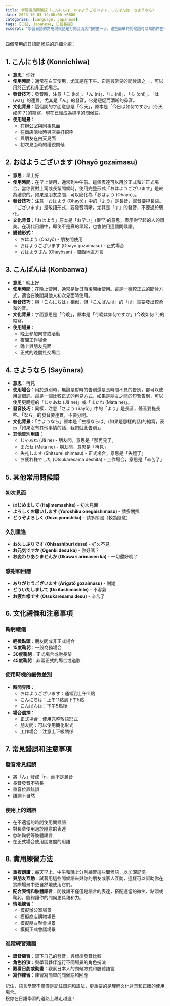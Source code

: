 ```yaml
---
title: 學習常用問候語（こんにちは、おはようございます、こんばんは、さようなら）
date: 2023-10-03 19:00:00 +0800
categories: [Language, Japanese]
tags: [日語, Japanese, 日語基礎] 
excerpt: "學習日語的常用問候語是打開交流大門的第一步。這些簡單的問候語可以幫助你在不同的時間和場合禮貌地與他人打招呼。"
---
```


四個常用的日語問候語的詳細介紹：

## **1. こんにちは (Konnichiwa)**
- **意思**：你好
- **使用時間**：通常在白天使用，尤其是在下午。它是最常見的問候語之一，可以用於正式和非正式場合。
- **發音技巧**：發音時，注意「こ (ko)」、「ん (n)」、「に (ni)」、「ち (chi)」、「は (wa)」的連貫。尤其是「ん」的發音，它是短促而清晰的鼻音。
- **文化背景**：這個詞的字面意思是「今天」，原本是「今日は如何ですか」(今天如何？)的縮寫，現在已經成為標準的問候語。
- **使用場景**：
  - 在辦公室與同事見面
  - 在商店購物時與店員打招呼
  - 與朋友在白天見面
  - 初次見面時的禮貌問候

## **2. おはようございます (Ohayō gozaimasu)**
- **意思**：早上好
- **使用時間**：在早上使用，通常到中午前。這個表達可以用於正式和非正式場合，當你要對上司或長輩問候時，使用完整形式「おはようございます」是較為禮貌的。如果是朋友之間，可以簡化為「おはよう (Ohayō)」。
- **發音技巧**：注意「おはよう (Ohayō)」中的「よう」是長音，聲音要拖長些。「ございます」是敬語形式，要發音清晰，尤其是「す」的發音，不要過於弱化。
- **文化背景**：「おはよう」原本是「お早い」(很早)的意思，表示對早起的人的讚美。在現代日語中，即使不是真的早起，也會使用這個問候語。
- **變體形式**：
  - おはよう (Ohayō) - 朋友間使用
  - おはようございます (Ohayō gozaimasu) - 正式場合
  - おはようさん (Ohayōsan) - 關西地區方言

## **3. こんばんは (Konbanwa)**
- **意思**：晚上好
- **使用時間**：在晚上使用，通常是從日落後開始使用。這是一種較正式的問候方式，適合在晚間與他人初次見面時使用。
- **發音技巧**：與「こんにちは」相似，但「こんばんは」的「ば」需要發出較柔和的音。
- **文化背景**：字面意思是「今晚」，原本是「今晩は如何ですか」(今晚如何？)的縮寫。
- **使用場景**：
  - 晚上參加聚會或活動
  - 夜間工作場合
  - 晚上與朋友見面
  - 正式的晚間社交場合

## **4. さようなら (Sayōnara)**
- **意思**：再見
- **使用場合**：用於道別時，無論是暫時的告別還是長時間不見的告別，都可以使用這個詞。這是一個比較正式的再見方式，如果是朋友之間的短暫告別，可以使用更簡短的「じゃあね (Jā ne)」或「またね (Mata ne)」。
- **發音技巧**：同樣，注意「さよう (Sayō)」中的「よう」是長音，聲音要拖長些。「なら」的發音要連貫，不要分開。
- **文化背景**：「さようなら」原本是「左様ならば」(如果是那樣的話)的縮寫，表示「如果沒有其他事情的話，我們就此告別」。
- **其他告別用語**：
  - じゃあね (Jā ne) - 朋友間，意思是「那再見了」
  - またね (Mata ne) - 朋友間，意思是「再見」
  - 失礼します (Shitsurei shimasu) - 正式場合，意思是「失禮了」
  - お疲れ様でした (Otsukaresama deshita) - 工作場合，意思是「辛苦了」

## **5. 其他常用問候語**

### **初次見面**
- **はじめまして (Hajimemashite)** - 初次見面
- **よろしくお願いします (Yoroshiku onegaishimasu)** - 請多關照
- **どうぞよろしく (Dōzo yoroshiku)** - 請多關照（較為隨意）

### **久別重逢**
- **お久しぶりです (Ohisashiburi desu)** - 好久不見
- **お元気ですか (Ogenki desu ka)** - 你好嗎？
- **お変わりありませんか (Okawari arimasen ka)** - 一切還好嗎？

### **感謝和回應**
- **ありがとうございます (Arigatō gozaimasu)** - 謝謝
- **どういたしまして (Dō itashimashite)** - 不客氣
- **お疲れ様です (Otsukaresama desu)** - 辛苦了

## **6. 文化禮儀和注意事項**

### **鞠躬禮儀**
- **輕微點頭**：朋友間或非正式場合
- **15度鞠躬**：一般商務場合
- **30度鞠躬**：正式場合或對長輩
- **45度鞠躬**：非常正式的場合或道歉

### **使用時機的細微差別**
- **時間界限**：
  - おはようございます：通常到上午11點
  - こんにちは：上午11點到下午5點
  - こんばんは：下午5點後
- **場合選擇**：
  - 正式場合：使用完整敬語形式
  - 朋友間：可以使用簡化形式
  - 工作場合：注意上下級關係

## **7. 常見錯誤和注意事項**

### **發音常見錯誤**
- 將「ん」發成「n」而不是鼻音
- 長音發音不夠長
- 重音位置錯誤
- 語調不自然

### **使用上的錯誤**
- 在不適當的時間使用問候語
- 對長輩使用過於隨意的表達
- 忽略鞠躬等肢體語言
- 在正式場合使用朋友間的用語

## **8. 實用練習方法**
- **重複朗讀**：每天早上、中午和晚上分別練習這些問候語，以加深記憶。
- **與朋友互動**：試著用這些問候語來與你的朋友或家人互動，這樣可以幫助你在實際場景中更自然地使用它們。
- **配合表情和肢體語言**：問候語不僅僅是語言的表達，搭配適當的微笑、點頭或鞠躬，能夠讓你的問候更具親和力。
- **情境練習**：
  - 模擬辦公室場景
  - 模擬商店購物場景
  - 模擬朋友聚會場景
  - 模擬正式會議場景

### **進階練習建議**
- **錄音練習**：錄下自己的發音，與標準發音比較
- **角色扮演**：與學習夥伴進行不同場景的角色扮演
- **觀看日劇或動畫**：觀察日本人的問候方式和肢體語言
- **寫作練習**：練習寫簡單的問候語和回應

記住，語言學習不僅僅是記住單詞和語法，更重要的是理解文化背景和正確的使用場合。<br>
祝你在日語學習的道路上越走越遠！
